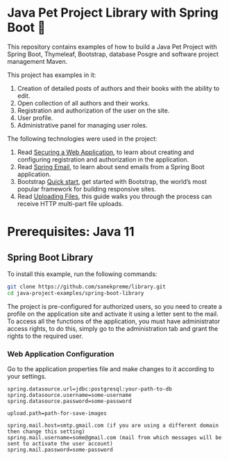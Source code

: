# Java Pet Project Library with Spring Boot 🍃

This repository contains examples of how to build a Java Pet Project with Spring Boot, Thymeleaf, Bootstrap, database Posgre and software project management Maven.

This project has examples in it:

1. Сreation of detailed posts of authors and their books with the ability to edit.
2. Open collection of all authors and their works.
3. Registration and authorization of the user on the site.
4. User profile.
5. Administrative panel for managing user roles.

The following technologies were used in the project:

1. Read [Securing a Web Application](https://spring.io/guides/gs/securing-web/), to learn about creating and configuring registration and authorization in the application.
2. Read [Spring Email](https://www.baeldung.com/spring-email), to learn about send emails from a Spring Boot application.
3. Bootstrap [Quick start](https://getbootstrap.com/docs/4.4/getting-started/introduction/), get started with Bootstrap, the world’s most popular framework for building responsive sites.
4. Read [Uploading Files](https://spring.io/guides/gs/uploading-files/), this guide walks you through the process  can receive HTTP multi-part file uploads.


# Prerequisites: Java 11

## Spring Boot Library

To install this example, run the following commands:

```bash
git clone https://github.com/sanekpreme/library.git
cd java-project-examples/spring-boot-library
```
The project is pre-configured for authorized users, so you need to create a profile on the application site and activate it using a letter sent to the mail. To access all the functions of the application, you must have administrator access rights, to do this, simply go to the administration tab and grant the rights to the required user.

### Web Application Configuration

Go to the application properties file and make changes to it according to your settings.

```properties
spring.datasource.url=jdbc:postgresql:your-path-to-db
spring.datasource.username=some-username
spring.datasource.password=some-password

upload.path=path-for-save-images

spring.mail.host=smtp.gmail.com (if you are using a different domain then change this setting)
spring.mail.username=some@gmail.com (mail from which messages will be sent to activate the user account)
spring.mail.password=some-password
```
